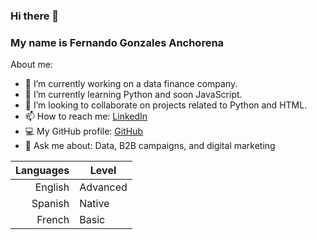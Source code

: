 ### Hi there 👋
### My name is **Fernando Gonzales Anchorena**

About me:

- 🔭 I’m currently working on a data finance company.
- 📘 I’m currently learning Python and soon JavaScript.
- 👯 I’m looking to collaborate on projects related to Python and HTML.
- 📫 How to reach me: [LinkedIn](https://www.linkedin.com/in/fgonzalesanchorena/)
- 💻 My GitHub profile: [GitHub](https://github.com/FerGonAnc)
- 💬 Ask me about: Data, B2B campaigns, and digital marketing

| Languages | Level |
|-----:|-----------|
| English |Advanced|
| Spanish | Native |
| French | Basic   |



